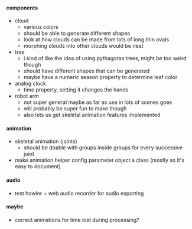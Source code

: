 #### components
  * cloud
    * various colors
    * should be able to generate different shapes
    * look at how clouds can be made from lots of long thin ovals
    * morphing clouds into other clouds would be neat
  * tree
    * i kind of like the idea of using pythagoras trees, might be too weird though
    * should have different shapes that can be generated
    * maybe have a numeric season property to determine leaf color
  * analog clock
    * time property, setting it changes the hands
  * robot arm
    * not super general maybe as far as use in lots of scenes goes
    * will probably be super fun to make though
    * also lets us get skeletal animation features implemented

#### animation
* skeletal animation (joints)
  * should be doable with groups inside groups for every successive joint
* make animation helper config parameter object a class (mostly so it's easy to document)

#### audio
* test howler + web audio recorder for audio exporting

#### maybe
* correct animations for time lost during processing?
